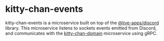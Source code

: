 # kitty-chan-events

kitty-chan-events is a microservice built on top of the [@live-apps/discord](https://www.npmjs.com/package/@live-apps/discord) library. This microservice listens to sockets events emitted from Discord, and communicates with the [kitty-chan-domain](https://github.com/live-apps-in/kitty-chan-domain) microservice using gRPC.


